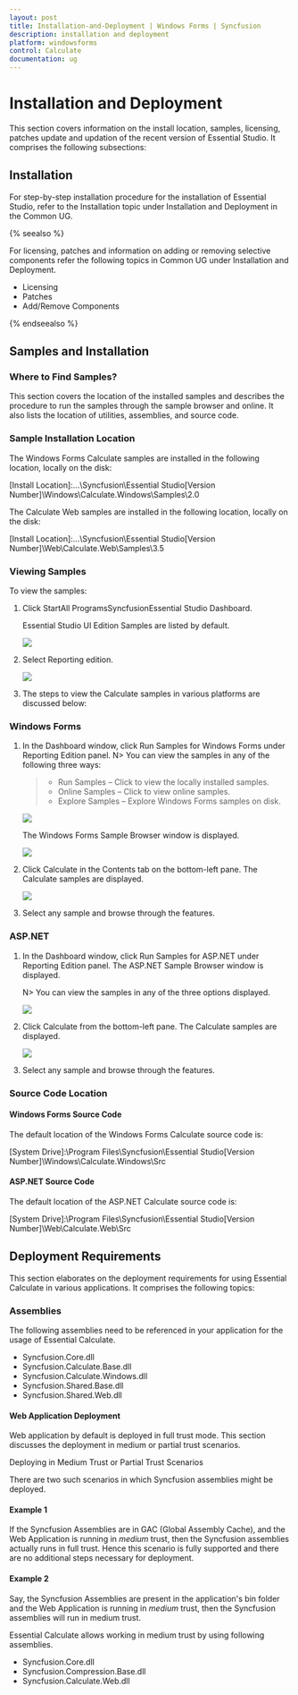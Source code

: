 ```yaml
---
layout: post
title: Installation-and-Deployment | Windows Forms | Syncfusion
description: installation and deployment
platform: windowsforms
control: Calculate
documentation: ug
---
```


# Installation and Deployment

This section covers information on the install location, samples, licensing, patches update and updation of the recent version of Essential Studio. It comprises the following subsections:

## Installation

For step-by-step installation procedure for the installation of Essential Studio, refer to the Installation topic under Installation and Deployment in the Common UG.

{% seealso %}

For licensing, patches and information on adding or removing selective components refer the following topics in Common UG under Installation and Deployment.

* Licensing
* Patches
* Add/Remove Components

{% endseealso %}

## Samples and Installation


### Where to Find Samples?

This section covers the location of the installed samples and describes the procedure to run the samples through the sample browser and online. It also lists the location of utilities, assemblies, and source code.



### Sample Installation Location

The Windows Forms Calculate samples are installed in the following location, locally on the disk:

[Install Location]:\...\Syncfusion\Essential Studio\[Version Number]\Windows\Calculate.Windows\Samples\2.0



The Calculate Web samples are installed in the following location, locally on the disk:

[Install Location]:\...\Syncfusion\Essential Studio\[Version Number]\Web\Calculate.Web\Samples\3.5



### Viewing Samples

To view the samples: 

1. Click StartAll ProgramsSyncfusionEssential Studio <version number>Dashboard.
   
   Essential Studio UI Edition Samples are listed by default.
   
   ![](Installation-and-Deployment_images/Installation-and-Deployment_img1.png)

2. Select Reporting edition.

   ![](Installation-and-Deployment_images/Installation-and-Deployment_img2.png)

3. The steps to view the Calculate samples in various platforms are discussed below:



### Windows Forms

1. In the Dashboard window, click Run Samples for Windows Forms under Reporting Edition panel. 
   N> You can view the samples in any of the following three ways:
   >
   > * Run Samples – Click to view the locally installed samples.
   > * Online Samples – Click to view online samples.
   > * Explore Samples – Explore Windows Forms samples on disk.
   
   ![](Installation-and-Deployment_images/Installation-and-Deployment_img4.png)
   
   The Windows Forms Sample Browser window is displayed.
   
   ![](Installation-and-Deployment_images/Installation-and-Deployment_img5.png)

2. Click Calculate in the Contents tab on the bottom-left pane.  The Calculate samples are displayed.

   ![](Installation-and-Deployment_images/Installation-and-Deployment_img6.png)
   
3. Select any sample and browse through the features.





### ASP.NET

1. In the Dashboard window, click Run Samples for ASP.NET under Reporting Edition panel. The ASP.NET Sample Browser window is displayed.
   
   N> You can view the samples in any of the three options displayed.

   ![](Installation-and-Deployment_images/Installation-and-Deployment_img8.png)

2. Click Calculate from the bottom-left pane. The Calculate samples are displayed.

   ![](Installation-and-Deployment_images/Installation-and-Deployment_img9.png)

3. Select any sample and browse through the features.

### Source Code Location

#### Windows Forms Source Code

The default location of the Windows Forms Calculate source code is:

[System Drive]:\Program Files\Syncfusion\Essential Studio\[Version Number]\Windows\Calculate.Windows\Src



#### ASP.NET Source Code

The default location of the ASP.NET Calculate source code is:

[System Drive]:\Program Files\Syncfusion\Essential Studio\[Version Number]\Web\Calculate.Web\Src

## Deployment Requirements

This section elaborates on the deployment requirements for using Essential Calculate in various applications. It comprises the following topics:

### Assemblies

The following assemblies need to be referenced in your application for the usage of Essential Calculate.

* Syncfusion.Core.dll
* Syncfusion.Calculate.Base.dll
* Syncfusion.Calculate.Windows.dll
* Syncfusion.Shared.Base.dll
* Syncfusion.Shared.Web.dll

#### Web Application Deployment


Web application by default is deployed in full trust mode. This section discusses the deployment in medium or partial trust scenarios.

Deploying in Medium Trust or Partial Trust Scenarios

There are two such scenarios in which Syncfusion assemblies might be deployed.

#### Example 1

If the Syncfusion Assemblies are in GAC (Global Assembly Cache), and the Web Application is running in _medium_ trust, then the Syncfusion assemblies actually runs in full trust. Hence this scenario is fully supported and there are no additional steps necessary for deployment.

#### Example 2

Say, the Syncfusion Assemblies are present in the application's bin folder and the Web Application is running in _medium_ trust, then the Syncfusion assemblies will run in medium trust. 

Essential Calculate allows working in medium trust by using following assemblies. 

* Syncfusion.Core.dll
* Syncfusion.Compression.Base.dll
* Syncfusion.Calculate.Web.dll